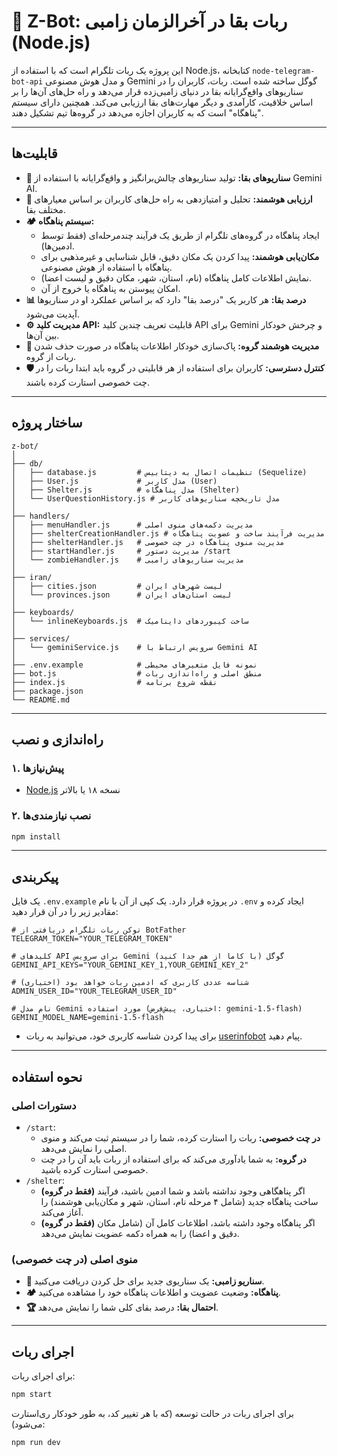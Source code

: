 # 🤖 Z-Bot: ربات بقا در آخرالزمان زامبی (Node.js)

این پروژه یک ربات تلگرام است که با استفاده از Node.js، کتابخانه `node-telegram-bot-api` و مدل هوش مصنوعی Gemini گوگل ساخته شده است. ربات، کاربران را در سناریوهای واقع‌گرایانه بقا در دنیای زامبی‌زده قرار می‌دهد و راه حل‌های آن‌ها را بر اساس خلاقیت، کارآمدی و دیگر مهارت‌های بقا ارزیابی می‌کند. همچنین دارای سیستم "پناهگاه" است که به کاربران اجازه می‌دهد در گروه‌ها تیم تشکیل دهند.

---

## قابلیت‌ها

- **🧟 سناریوهای بقا:** تولید سناریوهای چالش‌برانگیز و واقع‌گرایانه با استفاده از Gemini AI.
- **🧠 ارزیابی هوشمند:** تحلیل و امتیازدهی به راه حل‌های کاربران بر اساس معیارهای مختلف بقا.
- **🏕️ سیستم پناهگاه:**
    - ایجاد پناهگاه در گروه‌های تلگرام از طریق یک فرآیند چندمرحله‌ای (فقط توسط ادمین‌ها).
    - **مکان‌یابی هوشمند:** پیدا کردن یک مکان دقیق، قابل شناسایی و غیرمذهبی برای پناهگاه با استفاده از هوش مصنوعی.
    - نمایش اطلاعات کامل پناهگاه (نام، استان، شهر، مکان دقیق و لیست اعضا).
    - امکان پیوستن به پناهگاه یا خروج از آن.
- **📊 درصد بقا:** هر کاربر یک "درصد بقا" دارد که بر اساس عملکرد او در سناریو‌ها آپدیت می‌شود.
- **⚙️ مدیریت کلید API:** قابلیت تعریف چندین کلید API برای Gemini و چرخش خودکار بین آن‌ها.
- **🤖 مدیریت هوشمند گروه:** پاک‌سازی خودکار اطلاعات پناهگاه در صورت حذف شدن ربات از گروه.
- **🛡️ کنترل دسترسی:** کاربران برای استفاده از هر قابلیتی در گروه باید ابتدا ربات را در چت خصوصی استارت کرده باشند.

---

## ساختار پروژه

```
z-bot/
│
├── db/
│   ├── database.js         # تنظیمات اتصال به دیتابیس (Sequelize)
│   ├── User.js             # مدل کاربر (User)
│   ├── Shelter.js          # مدل پناهگاه (Shelter)
│   └── UserQuestionHistory.js # مدل تاریخچه سناریوهای کاربر
│
├── handlers/
│   ├── menuHandler.js      # مدیریت دکمه‌های منوی اصلی
│   ├── shelterCreationHandler.js # مدیریت فرآیند ساخت و عضویت پناهگاه
│   ├── shelterHandler.js   # مدیریت منوی پناهگاه در چت خصوصی
│   ├── startHandler.js     # مدیریت دستور /start
│   └── zombieHandler.js    # مدیریت سناریوهای زامبی
│
├── iran/
│   ├── cities.json         # لیست شهرهای ایران
│   └── provinces.json      # لیست استان‌های ایران
│
├── keyboards/
│   └── inlineKeyboards.js  # ساخت کیبوردهای داینامیک
│
├── services/
│   └── geminiService.js    # سرویس ارتباط با Gemini AI
│
├── .env.example            # نمونه فایل متغیرهای محیطی
├── bot.js                  # منطق اصلی و راه‌اندازی ربات
├── index.js                # نقطه شروع برنامه
├── package.json
└── README.md
```

---

## راه‌اندازی و نصب

### ۱. پیش‌نیازها
- [Node.js](https://nodejs.org/) نسخه ۱۸ یا بالاتر

### ۲. نصب نیازمندی‌ها

```sh
npm install
```

---

## پیکربندی

یک فایل `.env.example` در پروژه قرار دارد. یک کپی از آن با نام `.env` ایجاد کرده و مقادیر زیر را در آن قرار دهید:

```env
# توکن ربات تلگرام دریافتی از BotFather
TELEGRAM_TOKEN="YOUR_TELEGRAM_TOKEN"

# کلیدهای API برای سرویس Gemini گوگل (با کاما از هم جدا کنید)
GEMINI_API_KEYS="YOUR_GEMINI_KEY_1,YOUR_GEMINI_KEY_2"

# شناسه عددی کاربری که ادمین ربات خواهد بود (اختیاری)
ADMIN_USER_ID="YOUR_TELEGRAM_USER_ID"

# نام مدل Gemini مورد استفاده (اختیاری، پیش‌فرض: gemini-1.5-flash)
GEMINI_MODEL_NAME=gemini-1.5-flash
```
- برای پیدا کردن شناسه کاربری خود، می‌توانید به ربات [userinfobot](https://t.me/userinfobot) پیام دهید.

---

## نحوه استفاده

### دستورات اصلی
- `/start`:
    - **در چت خصوصی:** ربات را استارت کرده، شما را در سیستم ثبت می‌کند و منوی اصلی را نمایش می‌دهد.
    - **در گروه:** به شما یادآوری می‌کند که برای استفاده از ربات باید آن را در چت خصوصی استارت کرده باشید.
- `/shelter`:
    - **(فقط در گروه)** اگر پناهگاهی وجود نداشته باشد و شما ادمین باشید، فرآیند ساخت پناهگاه جدید (شامل ۴ مرحله نام، استان، شهر و مکان‌یابی هوشمند) را آغاز می‌کند.
    - **(فقط در گروه)** اگر پناهگاه وجود داشته باشد، اطلاعات کامل آن (شامل مکان دقیق و اعضا) را به همراه دکمه عضویت نمایش می‌دهد.

### منوی اصلی (در چت خصوصی)
- **🧟 سناریو زامبی:** یک سناریوی جدید برای حل کردن دریافت می‌کنید.
- **🏕️ پناهگاه:** وضعیت عضویت و اطلاعات پناهگاه خود را مشاهده می‌کنید.
- **🏆 احتمال بقا:** درصد بقای کلی شما را نمایش می‌دهد.

---

## اجرای ربات

برای اجرای ربات:
```sh
npm start
```

برای اجرای ربات در حالت توسعه (که با هر تغییر کد، به طور خودکار ری‌استارت می‌شود):
```sh
npm run dev
```
